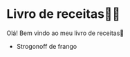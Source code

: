 # Livro de receitas:man_cook:

Olá! Bem vindo ao meu livro de receitas:book:

- Strogonoff de frango
